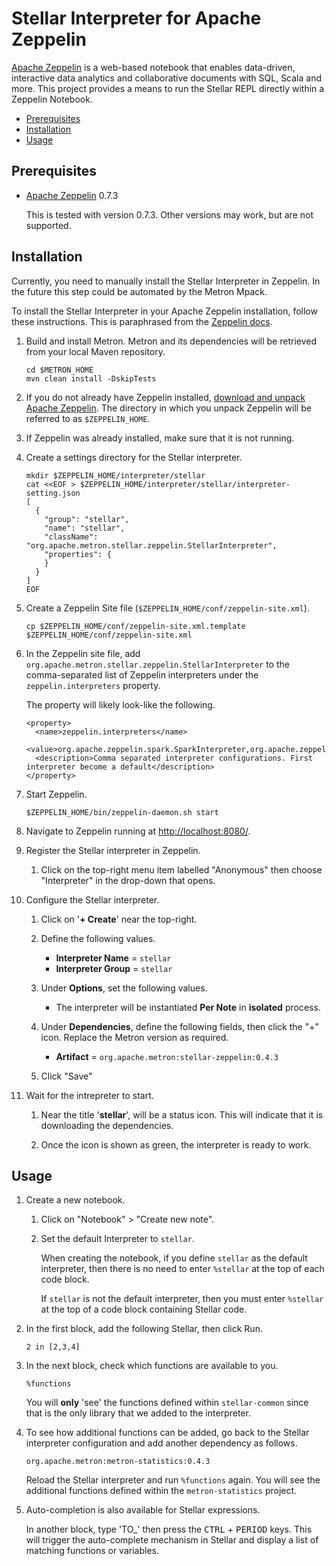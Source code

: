 <!--
Licensed to the Apache Software Foundation (ASF) under one
or more contributor license agreements.  See the NOTICE file
distributed with this work for additional information
regarding copyright ownership.  The ASF licenses this file
to you under the Apache License, Version 2.0 (the
"License"); you may not use this file except in compliance
with the License.  You may obtain a copy of the License at

    http://www.apache.org/licenses/LICENSE-2.0

Unless required by applicable law or agreed to in writing, software
distributed under the License is distributed on an "AS IS" BASIS,
WITHOUT WARRANTIES OR CONDITIONS OF ANY KIND, either express or implied.
See the License for the specific language governing permissions and
limitations under the License.
-->

Stellar Interpreter for Apache Zeppelin
=======================================

[Apache Zeppelin](https://zeppelin.apache.org/) is a web-based notebook that enables data-driven, interactive data analytics and collaborative documents with SQL, Scala and more.  This project provides a means to run the Stellar REPL directly within a Zeppelin Notebook.

* [Prerequisites](#prerequisites)
* [Installation](#installation)
* [Usage](#usage)


Prerequisites
-------------

* [Apache Zeppelin](https://zeppelin.apache.org/) 0.7.3

   This is tested with version 0.7.3.  Other versions may work, but are not supported.


Installation
------------

Currently, you need to manually install the Stellar Interpreter in Zeppelin. In the future this step could be automated by the Metron Mpack.

To install the Stellar Interpreter in your Apache Zeppelin installation, follow these instructions.  This is paraphrased from the [Zeppelin docs](https://zeppelin.apache.org/docs/latest/development/writingzeppelininterpreter.html#install-your-interpreter-binary).

1. Build and install Metron. Metron and its dependencies will be retrieved from your local Maven repository.

    ```
    cd $METRON_HOME
    mvn clean install -DskipTests
    ```

1. If you do not already have Zeppelin installed, [download and unpack Apache Zeppelin](https://zeppelin.apache.org/download.html).  The directory in which you unpack Zeppelin will be referred to as `$ZEPPELIN_HOME`.

1. If Zeppelin was already installed, make sure that it is not running.

1. Create a settings directory for the Stellar interpreter.

    ```
    mkdir $ZEPPELIN_HOME/interpreter/stellar
    cat <<EOF > $ZEPPELIN_HOME/interpreter/stellar/interpreter-setting.json
    [
      {
        "group": "stellar",
        "name": "stellar",
        "className": "org.apache.metron.stellar.zeppelin.StellarInterpreter",
        "properties": {
        }
      }
    ]
    EOF
    ```

1. Create a Zeppelin Site file (`$ZEPPELIN_HOME/conf/zeppelin-site.xml`).

    ```
    cp $ZEPPELIN_HOME/conf/zeppelin-site.xml.template $ZEPPELIN_HOME/conf/zeppelin-site.xml
    ```

1. In the Zeppelin site file, add `org.apache.metron.stellar.zeppelin.StellarInterpreter` to the comma-separated list of Zeppelin interpreters under the `zeppelin.interpreters` property.

    The property will likely look-like the following.
    ```
    <property>
      <name>zeppelin.interpreters</name>
      <value>org.apache.zeppelin.spark.SparkInterpreter,org.apache.zeppelin.spark.PySparkInterpreter,org.apache.zeppelin.rinterpreter.RRepl,org.apache.zeppelin.rinterpreter.KnitR,org.apache.zeppelin.spark.SparkRInterpreter,org.apache.zeppelin.spark.SparkSqlInterpreter,org.apache.zeppelin.spark.DepInterpreter,org.apache.zeppelin.markdown.Markdown,org.apache.zeppelin.angular.AngularInterpreter,org.apache.zeppelin.shell.ShellInterpreter,org.apache.zeppelin.file.HDFSFileInterpreter,org.apache.zeppelin.flink.FlinkInterpreter,,org.apache.zeppelin.python.PythonInterpreter,org.apache.zeppelin.python.PythonInterpreterPandasSql,org.apache.zeppelin.python.PythonCondaInterpreter,org.apache.zeppelin.python.PythonDockerInterpreter,org.apache.zeppelin.lens.LensInterpreter,org.apache.zeppelin.ignite.IgniteInterpreter,org.apache.zeppelin.ignite.IgniteSqlInterpreter,org.apache.zeppelin.cassandra.CassandraInterpreter,org.apache.zeppelin.geode.GeodeOqlInterpreter,org.apache.zeppelin.postgresql.PostgreSqlInterpreter,org.apache.zeppelin.jdbc.JDBCInterpreter,org.apache.zeppelin.kylin.KylinInterpreter,org.apache.zeppelin.elasticsearch.ElasticsearchInterpreter,org.apache.zeppelin.scalding.ScaldingInterpreter,org.apache.zeppelin.alluxio.AlluxioInterpreter,org.apache.zeppelin.hbase.HbaseInterpreter,org.apache.zeppelin.livy.LivySparkInterpreter,org.apache.zeppelin.livy.LivyPySparkInterpreter,org.apache.zeppelin.livy.LivyPySpark3Interpreter,org.apache.zeppelin.livy.LivySparkRInterpreter,org.apache.zeppelin.livy.LivySparkSQLInterpreter,org.apache.zeppelin.bigquery.BigQueryInterpreter,org.apache.zeppelin.beam.BeamInterpreter,org.apache.zeppelin.pig.PigInterpreter,org.apache.zeppelin.pig.PigQueryInterpreter,org.apache.zeppelin.scio.ScioInterpreter,org.apache.metron.stellar.zeppelin.StellarInterpreter</value>
      <description>Comma separated interpreter configurations. First interpreter become a default</description>
    </property>
    ```

1. Start Zeppelin.  

    ```
    $ZEPPELIN_HOME/bin/zeppelin-daemon.sh start
    ```

1. Navigate to Zeppelin running at [http://localhost:8080/](http://localhost:8080/).

1. Register the Stellar interpreter in Zeppelin.

    1. Click on the top-right menu item labelled "Anonymous" then choose "Interpreter" in the drop-down that opens.    

1. Configure the Stellar interpreter.

    1. Click on '**+ Create**' near the top-right.

    1. Define the following values.
        * **Interpreter Name** = `stellar`
        * **Interpreter Group** = `stellar`

    1. Under **Options**, set the following values.
        * The interpreter will be instantiated **Per Note**  in **isolated** process.

    1. Under **Dependencies**, define the following fields, then click the "+" icon.  Replace the Metron version as required.
        * **Artifact** = `org.apache.metron:stellar-zeppelin:0.4.3`

    1. Click "Save"

1. Wait for the intrepreter to start.

    1. Near the title '**stellar**', will be a status icon.  This will indicate that it is downloading the dependencies.  

    1. Once the icon is shown as green, the interpreter is ready to work.

Usage
-----

1. Create a new notebook.  

    1. Click on "Notebook" > "Create new note".

    1. Set the default Interpreter to `stellar`.

        When creating the notebook, if you define `stellar` as the default interpreter, then there is no need to enter `%stellar` at the top of each code block.

        If `stellar` is not the default interpreter, then you must enter `%stellar` at the top of a code block containing Stellar code.

1. In the first block, add the following Stellar, then click Run.

    ```
    2 in [2,3,4]
    ```

1. In the next block, check which functions are available to you.

    ```
    %functions
    ```

    You will **only** 'see' the functions defined within `stellar-common` since that is the only library that we added to the interpreter.  

1. To see how additional functions can be added, go back to the Stellar interpreter configuration and add another dependency as follows.

    ```
    org.apache.metron:metron-statistics:0.4.3
    ```

    Reload the Stellar interpreter and run `%functions` again.  You will see the additional functions defined within the `metron-statistics` project.

1. Auto-completion is also available for Stellar expressions.  

    In another block, type 'TO_' then press the <kbd>CTRL</kbd> + <kbd>PERIOD</kbd> keys. This will trigger the auto-complete mechanism in Stellar and display a list of matching functions or variables.
